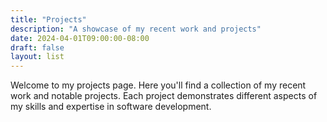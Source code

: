 ```yaml
---
title: "Projects"
description: "A showcase of my recent work and projects"
date: 2024-04-01T09:00:00-08:00
draft: false
layout: list
---
```


Welcome to my projects page. Here you'll find a collection of my recent work and notable projects. Each project demonstrates different aspects of my skills and expertise in software development.
